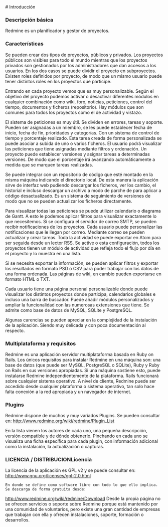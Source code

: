 <div class=text-justify>
# Introducción
 
### Descripción básica
Redmine es un planificador y gestor de proyectos.

### Características
Se pueden crear dos tipos de proyectos, públicos y privados. Los proyectos públicos son visibles para todo el mundo mientras que los proyectos privados son gestionados por los administradores que dan accesos a los usuarios. En los dos casos se puede dividir el proyecto en subproyectos. Existen roles definidos por proyecto, de modo que un mismo usuario puede tener distintos roles en los proyectos que participe.

Entrando en cada proyecto vemos que es muy personalizable. Según el objetivo del proyecto podemos activar o desactivar diferentes módulos en cualquier combinación como wiki, foro, noticias, peticiones, control del tiempo, documentos y ficheros (repositorio). Hay módulos que son comunes para todos los proyectos como el de actividad y vistazo. 

El sistema de peticiones es muy útil. Se dividen en errores, tareas y soporte. Pueden ser asignadas a un miembro, se les puede establecer fecha de inicio, fecha de fin, prioridades y categorías. Con un sistema de control de tiempo y porcentaje realizado. Esta tarea creada de forma personalizada se puede asociar a subida de uno o varios ficheros. El usuario podrá visualizar las peticiones que tiene asignadas mediante filtros y ordenación. Un proyecto puede establecer versiones y asignar tareas a determinadas versiones. De modo que el porcentaje irá avanzando automáticamente a medida que se marquen tareas realizadas.
	
Se puede integrar con un repositorio de código que esté montado en la misma máquina indicando el directorio local. De esta manera la aplicación sirve de interfaz web pudiendo descargar los ficheros, ver los cambio, el historial e incluso descargar un archivo a modo de parche de para aplicar a código desactualizado. Es un sistema de seguimiento de versiones de modo que no se pueden actualizar los ficheros directamente.

Para visualizar todas las peticiones se puede utilizar calendario o diagrama de Gantt. A esto le podemos aplicar filtros para visualizar exactamente lo que necesitemos.
Si se configura el servidor de correo SMTP, se pueden recibir notificaciones de los proyectos. Cada usuario puede personalizar las notificaciones que le llegan por correo. Mediante correo se pueden actualizar y crear tareas. Toda la actividad se puede exportar en Atom para ser seguida desde un lector RSS. Se active o esta configuración, todos los proyectos tienen un módulo de actividad que refleja todo el flujo por día en el proyecto y lo muestra en una lista.

Si se necesita exportar la información, se pueden aplicar filtros y exportar los resultados en formato PSD o CSV para poder trabajar con los datos de una forma ordenada. Las páginas de wiki, en cambio pueden exportarse en formato HTML o TXT.

Cada usuario tiene una página personal personalizable donde puede visualizar los distintos proyectos donde participa, calendarios globales e incluso una barra de buscador. Puede añadir módulos personalizados y ampliar la funcionalidad con las numerosas extensiones que tiene. Se admite como base de datos de MySQL, SQLite y PostgreSQL.

Algunas carencias se pueden apreciar en la complejidad de la instalación de la aplicación. Siendo muy delicada y con poca documentación al respecto.

### Multiplataforma y requisitos
Redmine es una aplicación servidor multiplataforma basada en Ruby on Rails. Los únicos requisitos para instalar Redmine en una máquina son: una base de datos (que puede ser MySQL, PostgreSQL o SQLite), Ruby y Ruby on Rails en sus versiones apropiadas. Si una máquina sostiene esto, puede instalarse Redmine independientemente de la plataforma. Rails funcionará sobre cualquier sistema operativo.
A nivel de cliente, Redmine puede ser accedido desde cualquier plataforma o sistema operativo, tan solo hace falta conexión a la red apropiada y un navegador de internet.

### Plugins
Redmine dispone de muchos y muy variados Plugins. Se pueden consultar en: http://www.redmine.org/wiki/redmine/Plugin_List

En la lista vienen los autores de cada uno, una pequeña descripción, versión compatible y de dónde obtenerlo. Pinchando en cada uno se visualiza una ficha específica para cada plugin, con información adicional como la instalación, la actualización o capturas.

### LICENCIA / DISTRIBUCIONLicencia
La licencia de la aplicación es GPL v2 y se puede consultar en:
http://www.gnu.org/licenses/gpl-2.0.html

	En donde se define como software libre con todo lo que ello implica. Se descarga de forma gratuita desde: 
http://www.redmine.org/wiki/redmine/Download
Desde la propia página no se ofrecen servicios o soporte sobre Redmine porque está mantenido por una comunidad de voluntarios, pero existe una gran cantidad de empresas que trabajan con ella y ofrecen instalaciones, soporte, formación o desarrollos.
</div>